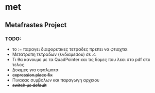 # met
## Metafrastes Project

### TODO:
- το := παραγει διαφορετικες τετραδες πρεπει να φτιαχτει
- Μετατροπη τετραδων (ενδιαμεσου) σε .c
- Τι θα κανουμε με τα QuadPointer και τις δομες που λεει στο pdf στο τελος
- Δοκιμες για σφαλματα
- ~~expression.place fix~~
- Πινακας συμβολων και παραγωγη αρχειου
- ~~switch με default~~
